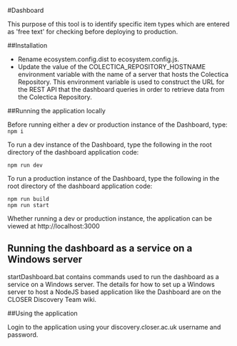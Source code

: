 #Dashboard

This purpose of this tool is to identify specific item types which are entered as 'free text' for checking before deploying to production.

##Installation

- Rename ecosystem.config.dist to ecosystem.config.js.
- Update the value of the COLECTICA_REPOSITORY_HOSTNAME environment variable with the name of a server that hosts the Colectica Repository. This environment variable is used to construct the URL for the REST API that the dashboard queries in order to retrieve data from the Colectica Repository.        

##Running the application locally

Before running either a dev or production instance of the Dashboard, type:
`npm i`

To run a dev instance of the Dashboard, type the following in the root directory of the dashboard application code:

`npm run dev`

To run a production instance of the Dashboard, type the following in the root directory of the dashboard application code:
```
npm run build
npm run start
```

Whether running a dev or production instance, the application can be viewed at http://localhost:3000

## Running the dashboard as a service on a Windows server

startDashboard.bat contains commands used to run the dashboard as a service on a Windows server. The details for how to set up a Windows server to host a NodeJS based application like the Dashboard are on the CLOSER Discovery Team wiki.

##Using the application

Login to the application using your discovery.closer.ac.uk username and password.


